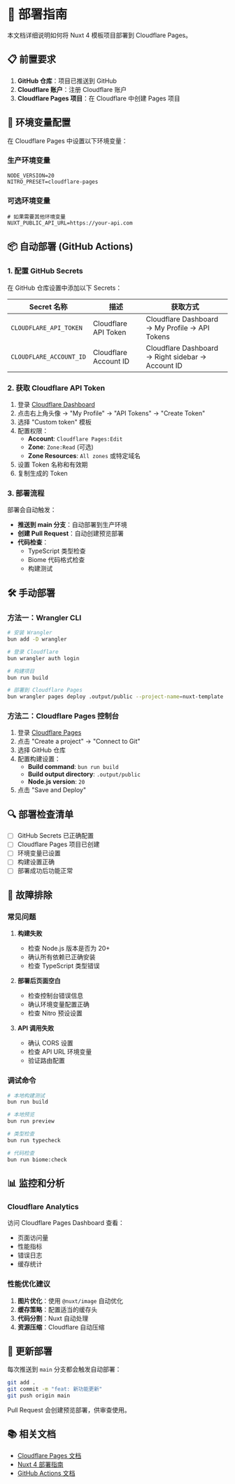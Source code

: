 # 🚀 部署指南

本文档详细说明如何将 Nuxt 4 模板项目部署到 Cloudflare Pages。

## 📋 前置要求

1. **GitHub 仓库**：项目已推送到 GitHub
2. **Cloudflare 账户**：注册 Cloudflare 账户
3. **Cloudflare Pages 项目**：在 Cloudflare 中创建 Pages 项目

## 🔧 环境变量配置

在 Cloudflare Pages 中设置以下环境变量：

### 生产环境变量
```
NODE_VERSION=20
NITRO_PRESET=cloudflare-pages
```

### 可选环境变量
```
# 如果需要其他环境变量
NUXT_PUBLIC_API_URL=https://your-api.com
```

## 📦 自动部署 (GitHub Actions)

### 1. 配置 GitHub Secrets

在 GitHub 仓库设置中添加以下 Secrets：

| Secret 名称 | 描述 | 获取方式 |
|------------|------|----------|
| `CLOUDFLARE_API_TOKEN` | Cloudflare API Token | Cloudflare Dashboard → My Profile → API Tokens |
| `CLOUDFLARE_ACCOUNT_ID` | Cloudflare Account ID | Cloudflare Dashboard → Right sidebar → Account ID |

### 2. 获取 Cloudflare API Token

1. 登录 [Cloudflare Dashboard](https://dash.cloudflare.com/)
2. 点击右上角头像 → "My Profile" → "API Tokens" → "Create Token"
3. 选择 "Custom token" 模板
4. 配置权限：
   - **Account**: `Cloudflare Pages:Edit`
   - **Zone**: `Zone:Read` (可选)
   - **Zone Resources**: `All zones` 或特定域名
5. 设置 Token 名称和有效期
6. 复制生成的 Token

### 3. 部署流程

部署会自动触发：

- **推送到 main 分支**：自动部署到生产环境
- **创建 Pull Request**：自动创建预览部署
- **代码检查**：
  - TypeScript 类型检查
  - Biome 代码格式检查
  - 构建测试

## 🛠️ 手动部署

### 方法一：Wrangler CLI

```bash
# 安装 Wrangler
bun add -D wrangler

# 登录 Cloudflare
bun wrangler auth login

# 构建项目
bun run build

# 部署到 Cloudflare Pages
bun wrangler pages deploy .output/public --project-name=nuxt-template
```

### 方法二：Cloudflare Pages 控制台

1. 登录 [Cloudflare Pages](https://pages.cloudflare.com/)
2. 点击 "Create a project" → "Connect to Git"
3. 选择 GitHub 仓库
4. 配置构建设置：
   - **Build command**: `bun run build`
   - **Build output directory**: `.output/public`
   - **Node.js version**: `20`
5. 点击 "Save and Deploy"

## 🔍 部署检查清单

- [ ] GitHub Secrets 已正确配置
- [ ] Cloudflare Pages 项目已创建
- [ ] 环境变量已设置
- [ ] 构建设置正确
- [ ] 部署成功后功能正常

## 🐛 故障排除

### 常见问题

1. **构建失败**
   - 检查 Node.js 版本是否为 20+
   - 确认所有依赖已正确安装
   - 检查 TypeScript 类型错误

2. **部署后页面空白**
   - 检查控制台错误信息
   - 确认环境变量配置正确
   - 检查 Nitro 预设设置

3. **API 调用失败**
   - 确认 CORS 设置
   - 检查 API URL 环境变量
   - 验证路由配置

### 调试命令

```bash
# 本地构建测试
bun run build

# 本地预览
bun run preview

# 类型检查
bun run typecheck

# 代码检查
bun run biome:check
```

## 📊 监控和分析

### Cloudflare Analytics

访问 Cloudflare Pages Dashboard 查看：

- 页面访问量
- 性能指标
- 错误日志
- 缓存统计

### 性能优化建议

1. **图片优化**：使用 `@nuxt/image` 自动优化
2. **缓存策略**：配置适当的缓存头
3. **代码分割**：Nuxt 自动处理
4. **资源压缩**：Cloudflare 自动压缩

## 🔄 更新部署

每次推送到 `main` 分支都会触发自动部署：

```bash
git add .
git commit -m "feat: 新功能更新"
git push origin main
```

Pull Request 会创建预览部署，供审查使用。

## 📚 相关文档

- [Cloudflare Pages 文档](https://developers.cloudflare.com/pages/)
- [Nuxt 4 部署指南](https://nuxt.com/docs/getting-started/deployment)
- [GitHub Actions 文档](https://docs.github.com/en/actions)
